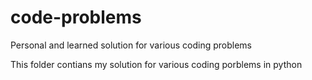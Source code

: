 # code-problems
Personal and learned solution for various coding problems


This folder contians my solution for various coding porblems in python 
